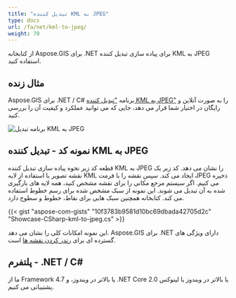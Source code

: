 ```yaml
---
title: "تبدیل کننده KML به JPEG"
type: docs
url: /fa/net/kml-to-jpeg/
weight: 70
---
```


از کتابخانه Aspose.GIS برای .NET برای پیاده سازی تبدیل کننده KML به JPEG استفاده کنید.

## **مثال زنده**

Aspose.GIS برای .NET / C# برنامه ["تبدیل کننده KML به JPEG"](https://products.aspose.app/gis/viewer/kml-to-jpeg) را به صورت آنلاین و رایگان در اختیار شما قرار می دهد، جایی که می توانید عملکرد و کیفیت آن را بررسی کنید.

![برنامه تبدیل KML به JPEG](viewer.png)

## **نمونه کد - تبدیل کننده KML به JPEG**

قطعه کد زیر نحوه پیاده سازی تبدیل کننده KML به JPEG را نشان می دهد. کد زیر یک نقشه تصویر با استفاده از لایه KML ایجاد می کند. سپس نقشه را با فرمت JPEG ذخیره می کنیم. اگر سیستم مرجع مکانی را برای نقشه مشخص کنید، همه لایه های بارگیری شده به آن تبدیل می شوند.
این نمونه از سبک مشخص شده برای رسم خطوط استفاده می کند. کتابخانه همچنین سبک هایی برای نقاط، خطوط و سطوح دارد.

{{< gist "aspose-com-gists" "10f3783b9581d10bc69dbada42705d2c" "Showcase-CSharp-kml-to-jpeg.cs" >}}

این نمونه امکانات کلی را نشان می دهد. Aspose.GIS برای .NET دارای ویژگی های گسترده ای برای [رندر کردن نقشه ها](https://docs.aspose.com/gis/net/map-rendering/) است.

## **پلتفرم - .NET / C#**

ما از Framework 4.7 یا بالاتر در ویندوز، و .NET Core 2.0 یا بالاتر در ویندوز یا لینوکس پشتیبانی می کنیم.

